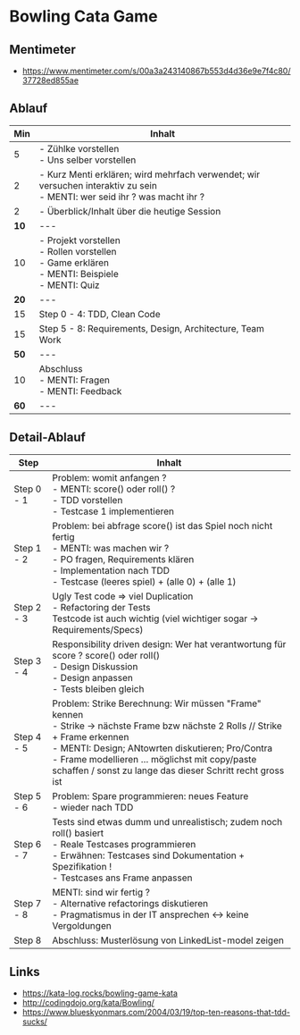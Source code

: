 # Bowling Cata Game

## Mentimeter
- https://www.mentimeter.com/s/00a3a243140867b553d4d36e9e7f4c80/37728ed855ae

## Ablauf
| Min | Inhalt |
| --- | --- |
| 5 | - Zühlke vorstellen <br> - Uns selber vorstellen |
| 2 | - Kurz Menti erklären; wird mehrfach verwendet; wir versuchen interaktiv zu sein <br> - MENTI: wer seid ihr ? was macht ihr ? |
| 2 | - Überblick/Inhalt über die heutige Session |
| **10** | --- |
| 10 | - Projekt vorstellen <br> - Rollen vorstellen <br> - Game erklären <br> - MENTI: Beispiele <br> - MENTI: Quiz |
| **20** | --- |
| 15 | Step 0 - 4: TDD, Clean Code |
| 15 | Step 5 - 8: Requirements, Design, Architecture, Team Work |
| **50** | --- |
| 10 | Abschluss <br> - MENTI: Fragen <br> - MENTI: Feedback |
| **60** | --- |

## Detail-Ablauf
| Step | Inhalt |
| --- | --- |
| Step 0 - 1 | Problem: womit anfangen ? <br> - MENTI: score() oder roll() ? <br> - TDD vorstellen <br> - Testcase 1 implementieren |
| Step 1 - 2 | Problem: bei abfrage score() ist das Spiel noch nicht fertig <br> - MENTI: was machen wir ? <br> - PO fragen, Requirements klären <br> - Implementation nach TDD <br> - Testcase (leeres spiel) + (alle 0) + (alle 1)  |
| Step 2 - 3 | Ugly Test code => viel Duplication <br> - Refactoring der Tests <br> Testcode ist auch wichtig (viel wichtiger sogar -> Requirements/Specs) |
| Step 3 - 4 | Responsibility driven design: Wer hat verantwortung für score ? score() oder roll() <br> - Design Diskussion <br> - Design anpassen <br> - Tests bleiben gleich |
| Step 4 - 5 | Problem: Strike Berechnung: Wir müssen "Frame" kennen <br> - Strike -> nächste Frame bzw nächste 2 Rolls // Strike + Frame erkennen <br> - MENTI: Design; ANtowrten diskutieren; Pro/Contra <br> - Frame modellieren … möglichst mit copy/paste schaffen / sonst zu lange das dieser Schritt recht gross ist |
| Step 5 - 6 | Problem: Spare programmieren: neues Feature <br> - wieder nach TDD |
| Step 6 - 7 | Tests sind etwas dumm und unrealistisch; zudem noch roll() basiert <br> - Reale Testcases programmieren <br> - Erwähnen: Testcases sind Dokumentation + Spezifikation ! <br> - Testcases ans Frame anpassen |
| Step 7 - 8 | MENTI: sind wir fertig ? <br> - Alternative refactorings diskutieren <br> - Pragmatismus in der IT ansprechen <-> keine Vergoldungen|
| Step 8 | Abschluss: Musterlösung von LinkedList-model zeigen |

## Links
- https://kata-log.rocks/bowling-game-kata
- http://codingdojo.org/kata/Bowling/
- https://www.blueskyonmars.com/2004/03/19/top-ten-reasons-that-tdd-sucks/